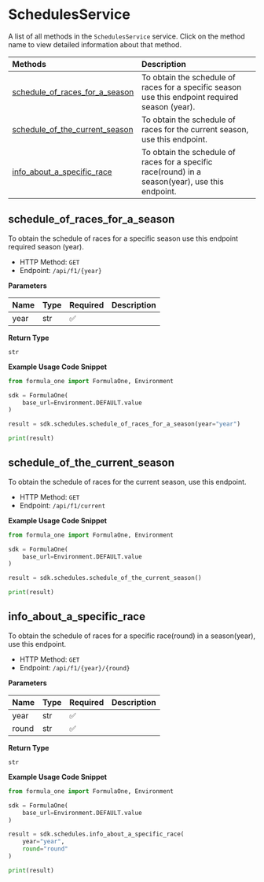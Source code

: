 # SchedulesService

A list of all methods in the `SchedulesService` service. Click on the method name to view detailed information about that method.

| Methods                                                           | Description                                                                                      |
| :---------------------------------------------------------------- | :----------------------------------------------------------------------------------------------- |
| [schedule_of_races_for_a_season](#schedule_of_races_for_a_season) | To obtain the schedule of races for a specific season use this endpoint required season (year).  |
| [schedule_of_the_current_season](#schedule_of_the_current_season) | To obtain the schedule of races for the current season, use this endpoint.                       |
| [info_about_a_specific_race](#info_about_a_specific_race)         | To obtain the schedule of races for a specific race(round) in a season(year), use this endpoint. |

## schedule_of_races_for_a_season

To obtain the schedule of races for a specific season use this endpoint required season (year).

- HTTP Method: `GET`
- Endpoint: `/api/f1/{year}`

**Parameters**

| Name | Type | Required | Description |
| :--- | :--- | :------- | :---------- |
| year | str  | ✅       |             |

**Return Type**

`str`

**Example Usage Code Snippet**

```python
from formula_one import FormulaOne, Environment

sdk = FormulaOne(
    base_url=Environment.DEFAULT.value
)

result = sdk.schedules.schedule_of_races_for_a_season(year="year")

print(result)
```

## schedule_of_the_current_season

To obtain the schedule of races for the current season, use this endpoint.

- HTTP Method: `GET`
- Endpoint: `/api/f1/current`

**Example Usage Code Snippet**

```python
from formula_one import FormulaOne, Environment

sdk = FormulaOne(
    base_url=Environment.DEFAULT.value
)

result = sdk.schedules.schedule_of_the_current_season()

print(result)
```

## info_about_a_specific_race

To obtain the schedule of races for a specific race(round) in a season(year), use this endpoint.

- HTTP Method: `GET`
- Endpoint: `/api/f1/{year}/{round}`

**Parameters**

| Name  | Type | Required | Description |
| :---- | :--- | :------- | :---------- |
| year  | str  | ✅       |             |
| round | str  | ✅       |             |

**Return Type**

`str`

**Example Usage Code Snippet**

```python
from formula_one import FormulaOne, Environment

sdk = FormulaOne(
    base_url=Environment.DEFAULT.value
)

result = sdk.schedules.info_about_a_specific_race(
    year="year",
    round="round"
)

print(result)
```

<!-- This file was generated by liblab | https://liblab.com/ -->
